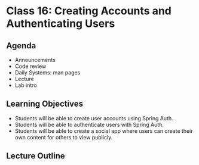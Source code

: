 # Class 16: Creating Accounts and Authenticating Users

## Agenda
- Announcements
- Code review
- Daily Systems: man pages
- Lecture
- Lab intro

## Learning Objectives
* Students will be able to create user accounts using Spring Auth.
* Students will be able to authenticate users with Spring Auth.
* Students will be able to create a social app where users can create their own content for others to view publicly.

## Lecture Outline
